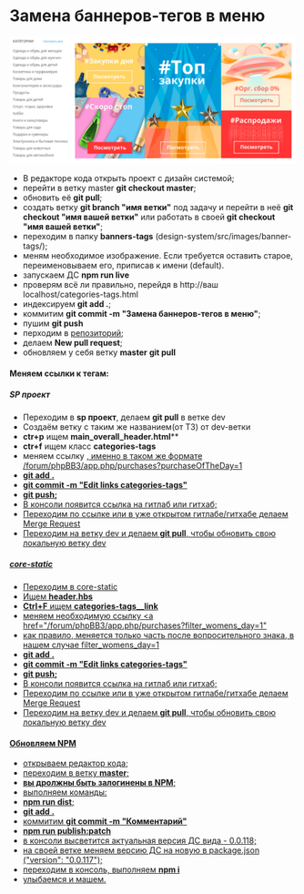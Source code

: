 # Замена баннеров-тегов в меню

![alt-текст](https://github.com/63pokupki/design-system/blob/design-system_Ivan/src/images/banner-tags/banner-menu.png)

- В редакторе кода открыть проект с дизайн системой;
- перейти в ветку master **git checkout master**;
- обновить её **git pull**;
- создать ветку **git branch "имя ветки"** под задачу и перейти в неё **git checkout "имя вашей ветки"** или работать в своей **git checkout "имя вашей ветки"**;
- переходим в папку **banners-tags** (design-system/src/images/banner-tags/);
- меням необходимое изображение. Если требуется оставить старое, переименовываем его, приписав к имени (default).
- запускаем ДС **npm run live**
- проверям всё ли правильно, перейдя в http://ваш localhost/categories-tags.html
- индексируем **git add .**;
- коммитим **git commit -m "Замена баннеров-тегов в меню"**;
- пушим **git push**
- перходим в  [репозиторий](https://github.com/63pokupki/design-system/branches);
- делаем **New pull request**;
- обновляем у себя ветку **master** **git pull**

#### Меняем ссылки к тегам:

##### SP проект

- Переходим в **sp проект**, делаем **git pull** в ветке dev
- Создаём ветку с таким же названием(от ТЗ) от dev-ветки
- **ctr+p** ищем **main_overall_header.html****
- **ctr+f** ищем класс **categories-tags**
- меняем ссылку <a href="/forum/phpBB3/app.php/purchases?purchaseOfTheDay=1" class="categories-tags__link">, именно в таком же формате /forum/phpBB3/app.php/purchases?purchaseOfTheDay=1
- **git add .**
- **git commit -m "Edit links categories-tags"**
- **git push;**
- В консоли появится ссылка на гитлаб или гитхаб;
- Переходим по ссылке или в уже открытом гитлабе/гитхабе делаем Merge Request  
- Переходим на ветку dev и делаем **git pull**, чтобы обновить свою локальную ветку dev

##### core-static

- Переходим в core-static
- Ищем **header.hbs**
- **Ctrl+F** ищем **categories-tags__link**
- меняем необходимую ссылку <a href="/forum/phpBB3/app.php/purchases?filter_womens_day=1"
- как правило, меняется только часть после вопросительного знака, в нашем случае filter_womens_day=1
- **git add .**
- **git commit -m "Edit links categories-tags"**
- **git push;**
- В консоли появится ссылка на гитлаб или гитхаб;
- Переходим по ссылке или в уже открытом гитлабе/гитхабе делаем Merge Request  
- Переходим на ветку dev и делаем **git pull**, чтобы обновить свою локальную ветку dev

#### Обновляем NPM

- открываем редактор кода;
- переходим в ветку **master**;
- **вы дролжны быть залогинены в NPM**;
- выполняем команды:
- **npm run dist**;
- **git add .**
- коммитим **git commit -m "Комментарий"**
- **npm run publish:patch**
- в консоли высветится актуальная версия ДС вида - 0.0.118;
- на своей ветке меняем версию ДС на новую в package.json ("version": "0.0.117");
- переходим в консоль, выполняем **npm i**
- улыбаемся и машем.